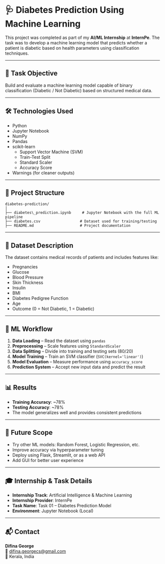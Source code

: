 # 🩺 Diabetes Prediction Using Machine Learning

This project was completed as part of my **AI/ML Internship** at **InternPe**. The task was to develop a machine learning model that predicts whether a patient is diabetic based on health parameters using classification techniques.

---

## 📌 Task Objective

Build and evaluate a machine learning model capable of binary classification (Diabetic / Not Diabetic) based on structured medical data.

---

## 🛠️ Technologies Used

- Python 
- Jupyter Notebook  
- NumPy  
- Pandas  
- scikit-learn  
  - Support Vector Machine (SVM)  
  - Train-Test Split  
  - Standard Scaler  
  - Accuracy Score  
- Warnings (for cleaner outputs)

---

## 📁 Project Structure


```
diabetes-prediction/
│
├── diabetes\_prediction.ipynb     # Jupyter Notebook with the full ML pipeline
├── diabetes.csv                  # Dataset used for training/testing
├── README.md                     # Project documentation

```

---

## 🧬 Dataset Description

The dataset contains medical records of patients and includes features like:
- Pregnancies  
- Glucose  
- Blood Pressure  
- Skin Thickness  
- Insulin  
- BMI  
- Diabetes Pedigree Function  
- Age  
- Outcome (0 = Not Diabetic, 1 = Diabetic)

---

## 🔄 ML Workflow

1. **Data Loading** – Read the dataset using `pandas`
2. **Preprocessing** – Scale features using `StandardScaler`
3. **Data Splitting** – Divide into training and testing sets (80/20)
4. **Model Training** – Train an SVM classifier (`SVC(kernel='linear')`)
5. **Model Evaluation** – Measure performance using `accuracy_score`
6. **Prediction System** – Accept new input data and predict the result

---

## 📊 Results

- **Training Accuracy**: ~78%  
- **Testing Accuracy**: ~78%  
- The model generalizes well and provides consistent predictions

---

## 🔧 Future Scope

- Try other ML models: Random Forest, Logistic Regression, etc.  
- Improve accuracy via hyperparameter tuning  
- Deploy using Flask, Streamlit, or as a web API  
- Add GUI for better user experience

---

## 🎓 Internship & Task Details

- **Internship Track**: Artificial Intelligence & Machine Learning  
- **Internship Provider**: InternPe  
- **Task Name**: Task 01 – Diabetes Prediction Model  
- **Environment**: Jupyter Notebook (Local)

---

## 📬 Contact

**Difina George**  
📧 difina.georgecs@gmail.com  
📍 Kerala, India
